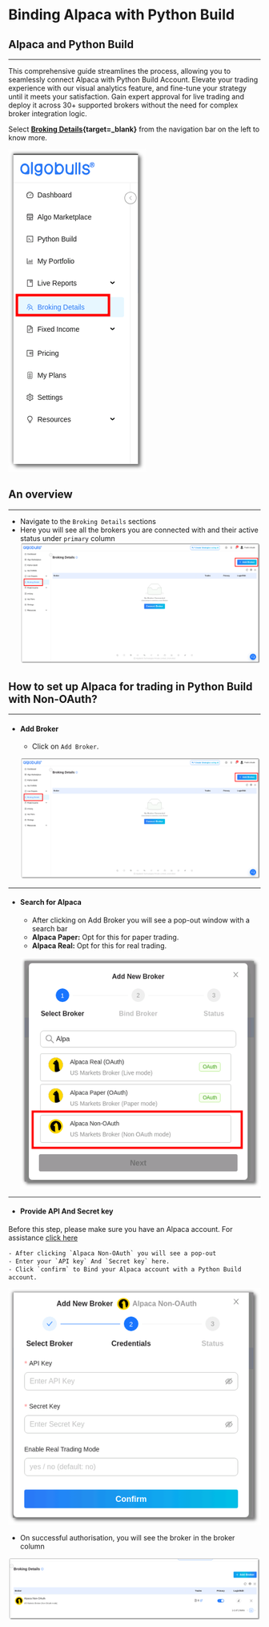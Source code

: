 # Binding Alpaca with Python Build 

## Alpaca and Python Build 

---

This comprehensive guide streamlines the process, allowing you to seamlessly connect Alpaca with Python Build Account. Elevate your trading experience with our visual analytics feature, and fine-tune your strategy until it meets your satisfaction. Gain expert approval for live trading and deploy it across 30+ supported brokers without the need for complex broker integration logic.

Select **[Broking Details](https://app.algobulls.com/broking?query=e30%3D){target=_blank}** from the navigation bar on the left to know more.

[![pythonbuild](../python_build/imgs_v2/pyBuild_broking_details_side_menu.png "Click to Enlarge or Ctrl+Click to open in a new Tab")](../python_build/imgs_v2/pyBuild_broking_details_side_menu.png)


## An overview

---
- Navigate to the `Broking Details` sections 
- Here you will see all the brokers you are connected with and their active status under `primary` column
[![pythonbuild](../python_build/imgs_v2/pyBuild_broking_details.png "Click to Enlarge or Ctrl+Click to open in a new Tab")](../python_build/imgs_v2/pyBuild_broking_details.png)


## How to set up Alpaca for trading in Python Build with Non-OAuth?
---

- #### Add Broker
    - Click on `Add Broker`. 
  
  [![main page](../python_build/imgs_v2/pyBuild_broking_details.png "Click to Enlarge or Ctrl+Click to open in a new Tab")](../python_build/imgs_v2/pyBuild_broking_details.png)

---
- #### Search for Alpaca
    - After clicking on Add Broker you will see a pop-out window with a search bar
    - **Alpaca Paper:** Opt for this for paper trading.
    - **Alpaca Real:** Opt for this for real trading.
  
  [![img.png](../python_build/imgs_v2/python_build_nonauth.png "Click to Enlarge or Ctrl+Click to open in a new Tab")](../python_build/imgs_v2/python_build_nonauth.png)

---
- #### Provide API And Secret key 
Before this step, please make sure you have an Alpaca account. For assistance [click here](./broker_alpaca_guide.md)
    
    - After clicking `Alpaca Non-OAuth` you will see a pop-out 
    - Enter your `API key` And `Secret key` here.
    - Click `confirm` to Bind your Alpaca account with a Python Build account.
  
  [![img.png](../python_build/imgs_v2/python_build_non_auth_pop.png "Click to Enlarge or Ctrl+Click to open in a new Tab")](../python_build/imgs_v2/python_build_non_auth_pop.png)

  - On successful authorisation, you will see the broker in the broker column 
    
  [![img.png](../python_build/imgs_v2/python_build_non_auth_confirm.png "Click to Enlarge or Ctrl+Click to open in a new Tab")](../python_build/imgs_v2/python_build_non_auth_confirm.png)

